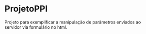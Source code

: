 # ProjetoPPI
Projeto para exemplificar a manipulação de parâmetros enviados ao servidor via formulário no html. 
